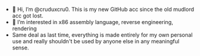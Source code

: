 - 👋 Hi, I’m @cruduxcru0. This is my new GitHub acc since the old mudlord acc got lost.
- 👀 I’m interested in x86 assembly language, reverse engineering, rendering
- Same deal as last time, everything is made entirely for my own personal use and really shouldn't be used by anyone else in any meaningful sense. 
